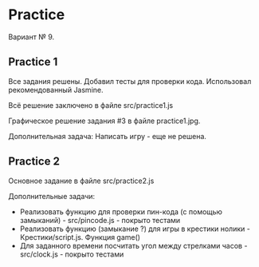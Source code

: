 # Practice 

Вариант № 9.

## Practice 1

Все задания решены.
Добавил тесты для проверки кода. Использовал рекомендованный Jasmine.

Всё решение заключено в файле src/practice1.js

Графическое решение задания #3 в файле practice1.jpg.

Дополнительная задача: Написать игру - еще не решена.

## Practice 2

Основное задание в файле src/practice2.js

Дополнительные задачи:

* Реализовать функцию для проверки пин-кода (с помощью замыканий) - src/pincode.js - покрыто тестами
* Реализовать функцию (замыкание ?) для игры в крестики нолики - Крестики/script.js. Функция game()
* Для заданного времени посчитать угол между стрелками часов - src/clock.js - покрыто тестами
